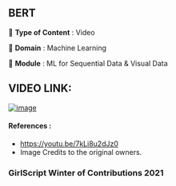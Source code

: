 ## **BERT**

🔴 **Type of Content** : Video

🔴 **Domain** : Machine Learning

🔴 **Module** : ML for Sequential Data & Visual Data


## VIDEO LINK: 
[![image](https://user-images.githubusercontent.com/59737567/141097711-5965d78a-a90b-4953-878c-eb44d83dca51.png)](https://drive.google.com/file/d/1fsXo2h5mXrm7xdPB0rCF2O97XQNkyda1/view?usp=sharing)

#### References :
- https://youtu.be/7kLi8u2dJz0
- Image Credits to the original owners.

### GirlScript Winter of Contributions 2021
